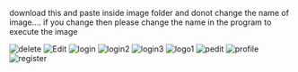 download this and paste inside image folder
and donot change the name of image....
if you change then please change the name in the program to execute the image

![delete](https://user-images.githubusercontent.com/77602789/109025208-87ecdb80-76e4-11eb-99e7-0bd17f379595.png)
![Edit](https://user-images.githubusercontent.com/77602789/109025215-891e0880-76e4-11eb-9a8f-1143aade6360.png)
![login](https://user-images.githubusercontent.com/77602789/109025220-89b69f00-76e4-11eb-92db-7e3ef5e57e50.png)
![login2](https://user-images.githubusercontent.com/77602789/109025229-8c18f900-76e4-11eb-9c44-08f2f57c9a41.jpg)
![login3](https://user-images.githubusercontent.com/77602789/109025233-8cb18f80-76e4-11eb-9c4c-88d0163ed86b.jpg)
![logo1](https://user-images.githubusercontent.com/77602789/109025234-8d4a2600-76e4-11eb-9704-32f46a5eabba.png)
![pedit](https://user-images.githubusercontent.com/77602789/109025237-8de2bc80-76e4-11eb-9e37-9ba089f60801.png)
![profile](https://user-images.githubusercontent.com/77602789/109025241-8e7b5300-76e4-11eb-8a53-25f30a25df8b.jpg)
![register](https://user-images.githubusercontent.com/77602789/109025245-8f13e980-76e4-11eb-99c5-82df182bae5e.jpg)
